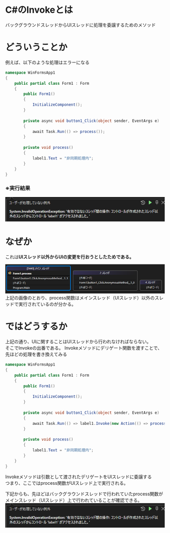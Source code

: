 
# C#のInvokeとは
バックグラウンドスレッドからUIスレッドに処理を委譲するためのメソッド

# どういうことか
例えば、以下のような処理はエラーになる

```C#
namespace WinFormsApp1
{
    public partial class Form1 : Form
    {
        public Form1()
        {
            InitializeComponent();
        }

        private async void button1_Click(object sender, EventArgs e)
        {
            await Task.Run(() => process());
        }

        private void process()
        {
            label1.Text = "非同期処理内";
        }
    }
}
```


### ※実行結果  
![alt text](image-3.png)
# なぜか
これは<strong>UIスレッド以外からUIの変更を行おうとしたためである。</strong>


![alt text](image.png)
上記の画像のとおり、process関数はメインスレッド（UIスレッド）以外のスレッドで実行されているのが分かる。

# ではどうするか
上記の通り、UIに関することはUIスレッドから行われなければならない。  
そこでInvokeの出番である。
Invokeメソッドにデリゲート関数を渡すことで、
先ほどの処理を書き換えてみる
```C#
namespace WinFormsApp1
{
    public partial class Form1 : Form
    {
        public Form1()
        {
            InitializeComponent();
        }

        private async void button1_Click(object sender, EventArgs e)
        {
            await Task.Run(() => label1.Invoke(new Action(() => process())));
        }

        private void process()
        {
            label1.Text = "非同期処理内";
        }
    }
}

```

Invokeメソッドは引数として渡されたデリゲートをUIスレッドに委譲する  
つまり、ここではprocess関数がUIスレッド上で実行される。  

下記からも、先ほどはバックグラウンドスレッドで行われていたprocess関数がメインスレッド（UIスレッド）上で行われていることが確認できる。
![alt text](image-3.png)

